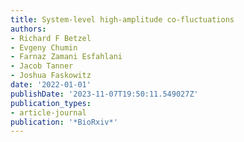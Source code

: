 ```yaml
---
title: System-level high-amplitude co-fluctuations
authors:
- Richard F Betzel
- Evgeny Chumin
- Farnaz Zamani Esfahlani
- Jacob Tanner
- Joshua Faskowitz
date: '2022-01-01'
publishDate: '2023-11-07T19:50:11.549027Z'
publication_types:
- article-journal
publication: '*BioRxiv*'
---
```


